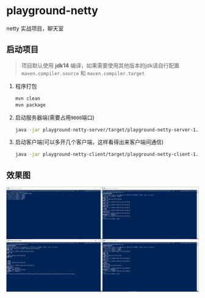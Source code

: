 # playground-netty

netty 实战项目，聊天室

## 启动项目

> 项目默认使用 **jdk14** 编译，如果需要使用其他版本的jdk请自行配置
> `maven.compiler.source` 和 `maven.compiler.target` 

1. 程序打包
    ```bash
    mvn clean
    mvn package
    ```
2. 启动服务器端(需要占用`9000`端口)
    ```bash
   java -jar playground-netty-server/target/playground-netty-server-1.0-jar-with-dependencies.jar
   ```
3. 启动客户端(可以多开几个客户端，这样看得出来客户端间通信)
    ```bash
   java -jar playground-netty-client/target/playground-netty-client-1.0-jar-with-dependencies.jar
   ```
## 效果图
![netty-chat](docs/netty-chat.png)